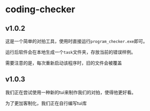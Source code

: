 # coding-checker

## v1.0.2

这是一个简单的对拍工具，使用时直接运行`program_checker.exe`即可。

运行后软件会在本地生成一个`task`文件夹，存放当前的错误样例。

需要注意的是，每次重新启动该程序时，旧的文件会被覆盖

## v1.0.3

我们正在尝试使用一种新的tui来制作我们的对拍，使得他更好看。

为了更加客制化，我们正在自行编写tui库
